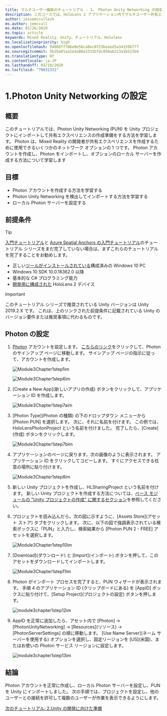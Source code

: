 ```yaml
---
title: マルチユーザー機能のチュートリアル - 1。 Photon Unity Networking の設定
description: このコースでは、HoloLens 2 アプリケーション内でマルチユーザー共有エクスペリエンスを実装する方法について学習します。
author: jessemcculloch
ms.author: jemccull
ms.date: 02/26/2019
ms.topic: article
keywords: Mixed Reality、Unity、チュートリアル、Hololens
ms.localizationpriority: high
ms.openlocfilehash: 94068ff706e0e56ca8ec0f23beaed3a34159b777
ms.sourcegitcommit: 5b2ba01aa2e4a80a3333bfdc850ab213a1b523b9
ms.translationtype: HT
ms.contentlocale: ja-JP
ms.lasthandoff: 03/10/2020
ms.locfileid: "79031331"
---
```

# <a name="1-setting-up-photon-unity-networking"></a>1.Photon Unity Networking の設定

## <a name="overview"></a>概要

このチュートリアルでは、Photon Unity Networking (PUN) を Unity プロジェクトにインポートして共有エクスペリエンスの作成準備をする方法を学習します。 Photon は、Mixed Reality の開発者が共有エクスペリエンスを作成するために使用できるいくつかのネットワーク オプションの 1 つです。 Photon アカウントを作成し、Photon をインポートし、オプションのローカル サーバーを作成する方法について学習します

## <a name="objectives"></a>目標

* Photon アカウントを作成する方法を学習する
* Photon Unity Networking を検出してインポートする方法を学習する
* ローカル Photon サーバーを設定する

## <a name="prerequisites"></a>前提条件

>[!TIP]
>[入門チュートリアル](mrlearning-base.md)と [Azure Spatial Anchors の入門チュートリアル](mrlearning-asa-ch1.md)のチュートリアル シリーズをまだ完了していない場合は、まずこれらのチュートリアルを完了することをお勧めします。

* 正しい[ツールがインストールされている](install-the-tools.md)構成済みの Windows 10 PC
* Windows 10 SDK 10.0.18362.0 以降
* 基本的な C# プログラミング能力
* [開発用に構成された](using-visual-studio.md#enabling-developer-mode) HoloLens 2 デバイス

>[!IMPORTANT]
> このチュートリアル シリーズで推奨されている Unity バージョンは Unity 2019.2.X です。 これは、上のリンクされた前提条件に記載されている Unity のバージョン要件または推奨事項に代わるものです。

## <a name="setting-up-photon"></a>Photon の設定

1. [Photon](https://dashboard.photonengine.com//Account/SignUp) アカウントを設定します。 [こちらのリンク](https://dashboard.photonengine.com//Account/SignUp)をクリックして、Photon のサインアップ ページに移動します。 サインアップ ページの指示に従って、アカウントを作成します。

    ![Module3Chapter1step1im](images/module3chapter1step1im.PNG)

    ![Module3Chapter1step6im](images/module3chapter1step6im.PNG)

2. [Create a New App]\(新しいアプリの作成\) ボタンをクリックして、アプリケーション ID を作成します。

    ![Module3Chapter1step7aim](images/module3chapter1step7aim.PNG)

3. [Photon Type]\(Photon の種類\) の下のドロップダウン メニューから [Photon PUN] を選択します。 次に、それに名前を付けます。 この例では、HoloLensPhotonProject という名前を付けました。 完了したら、[Create]\(作成\) ボタンをクリックします。

    ![Module3Chapter1step7bim](images/module3chapter1step7bim.PNG)

4. アプリケーションのページに戻ります。次の画像のように表示されます。 アプリケーション ID をクリックしてコピーします。 すぐにアクセスできる任意の場所に貼り付けます。  

    ![Module3Chapter1step8im](images/module3chapter1step8im.PNG)

5. 新しい Unity プロジェクトを作成し、HLSharingProject という名前を付けます。 新しい Unity プロジェクトを作成する方法については、[ベース モジュールの "Unity プロジェクトの作成" に関するセクション](https://docs.microsoft.com//windows/mixed-reality/mrlearning-base-ch1#create-new-unity-project)を参照してください。 

6. プロジェクトを読み込んだら、次の図に示すように、[Assets Store]\(アセット ストア\) タブをクリックします。 次に、以下の図で強調表示されている検索ボックスに「PUN」と入力し、検索結果から [Photon PUN 2 - FREE] アセットを選択します。

    ![Module3Chapter1step10im](images/module3chapter1step10im.PNG)

7. [Download]\(ダウンロード\) と [Import]\(インポート\) ボタンを押して、このアセットをダウンロードしてインポートします。

    ![Module3Chapter1step11im](images/module3chapter1step11im.PNG)

8. Photon がインポート プロセスを完了すると、PUN ウィザードが表示されます。 手順 4 のアプリケーション ID (クリップボードにある) を [AppID] ボックスに貼り付けて、[Setup Project]\(プロジェクトの設定\) ボタンを押します。

    ![module3chapter1step12im](images/module3chapter1step12im.PNG)

9. AppID を正常に追加したら、アセット内で [Photon] -> [PhotonUnityNetworking] -> [Resources]\(リソース\) -> [PhotonServerSettings] の順に移動します。 [Use Name Server]\(ネーム サーバーを使用する\) オプションを選択し、固定リージョンを [US]\(米国\)、またはお使いの Photon サービス リージョンに設定します。

    ![module3chapter1step13im](images/module3chapter1step13im.PNG)

## <a name="congratulations"></a>結論

Photon アカウントを正常に作成し、ローカル Photon サーバーを設定し、PUN を Unity にインポートしました。 次の手順では、プロジェクトを設定し、他のユーザーとの接続を許可して複数のユーザーが作業を表示できるようにします。

[次のチュートリアル: 2.Unity の開発に向けた準備](mrlearning-sharing(photon)-ch2.md)
